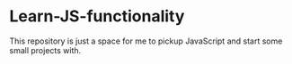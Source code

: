# Learn-JS-functionality
This repository is just a space for me to pickup JavaScript and start some small projects with.
